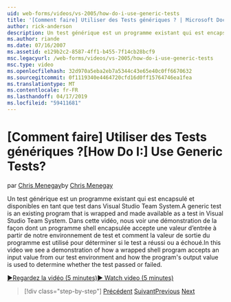 ```yaml
---
uid: web-forms/videos/vs-2005/how-do-i-use-generic-tests
title: '[Comment faire] Utiliser des Tests génériques ? | Microsoft Docs'
author: rick-anderson
description: Un test générique est un programme existant qui est encapsulé et disponibles en tant que test dans Visual Studio Team System. Dans cette vidéo, nous voir une démonstration de la...
ms.author: riande
ms.date: 07/16/2007
ms.assetid: e129b2c2-8587-4ff1-b455-7f14cb28bcf9
msc.legacyurl: /web-forms/videos/vs-2005/how-do-i-use-generic-tests
msc.type: video
ms.openlocfilehash: 32d970a5eba2eb7a5344c43e65e40c0ff6670632
ms.sourcegitcommit: 0f1119340e4464720cfd16d0ff15764746ea1fea
ms.translationtype: MT
ms.contentlocale: fr-FR
ms.lasthandoff: 04/17/2019
ms.locfileid: "59411681"
---
```

# <a name="how-do-i-use-generic-tests"></a><span data-ttu-id="26068-105">[Comment faire] Utiliser des Tests génériques ?</span><span class="sxs-lookup"><span data-stu-id="26068-105">[How Do I:] Use Generic Tests?</span></span>

<span data-ttu-id="26068-106">par [Chris Menegay](https://twitter.com/CMenegay)</span><span class="sxs-lookup"><span data-stu-id="26068-106">by [Chris Menegay](https://twitter.com/CMenegay)</span></span>

<span data-ttu-id="26068-107">Un test générique est un programme existant qui est encapsulé et disponibles en tant que test dans Visual Studio Team System.</span><span class="sxs-lookup"><span data-stu-id="26068-107">A generic test is an existing program that is wrapped and made available as a test in Visual Studio Team System.</span></span> <span data-ttu-id="26068-108">Dans cette vidéo, nous voir une démonstration de la façon dont un programme shell encapsulée accepte une valeur d’entrée à partir de notre environnement de test et comment la valeur de sortie du programme est utilisé pour déterminer si le test a réussi ou a échoué.</span><span class="sxs-lookup"><span data-stu-id="26068-108">In this video we see a demonstration of how a wrapped shell program accepts an input value from our test environment and how the program's output value is used to determine whether the test passed or failed.</span></span>

[<span data-ttu-id="26068-109">&#9654;Regardez la vidéo (5 minutes)</span><span class="sxs-lookup"><span data-stu-id="26068-109">&#9654; Watch video (5 minutes)</span></span>](https://channel9.msdn.com/Blogs/ASP-NET-Site-Videos/how-do-i-use-generic-tests)

> [!div class="step-by-step"]
> <span data-ttu-id="26068-110">[Précédent](how-do-i-enforce-coding-standards-with-code-analysis.md)
> [Suivant](how-do-i-publish-and-analyze-test-results.md)</span><span class="sxs-lookup"><span data-stu-id="26068-110">[Previous](how-do-i-enforce-coding-standards-with-code-analysis.md)
[Next](how-do-i-publish-and-analyze-test-results.md)</span></span>
